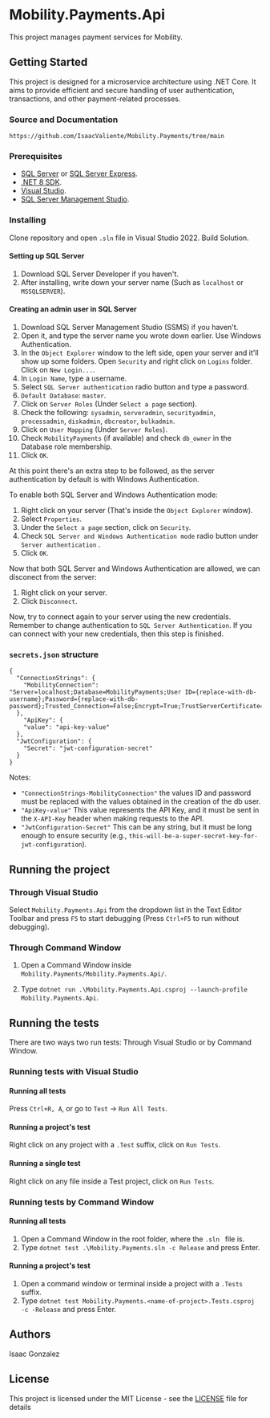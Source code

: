 # Mobility.Payments.Api
This project manages payment services for Mobility.

## Getting Started
This project is designed for a microservice architecture using .NET Core. It aims to provide efficient and secure handling of user authentication, transactions, and other payment-related processes.
 
### Source and Documentation
`
https://github.com/IsaacValiente/Mobility.Payments/tree/main
`

### Prerequisites 
- [SQL Server](https://www.microsoft.com/en-us/sql-server) or [SQL Server Express](https://www.microsoft.com/en-us/sql-server/sql-server-editions-express).
- [.NET 8 SDK](https://dotnet.microsoft.com/download).
- [Visual Studio](https://visualstudio.microsoft.com/).
- [SQL Server Management Studio](https://aka.ms/ssmsfullsetup).

### Installing

Clone repository and open `.sln` file in Visual Studio 2022. Build Solution.

#### Setting up SQL Server

1. Download SQL Server Developer if you haven't.
2. After installing, write down your server name (Such as `localhost` or `MSSQLSERVER`).

#### Creating an admin user in SQL Server

1. Download SQL Server Management Studio (SSMS) if you haven't.
2. Open it, and type the server name you wrote down earlier. Use Windows Authentication.
3. In the `Object Explorer` window to the left side, open your server and it'll show up some folders. Open `Security` and right click on `Logins` folder. Click on `New Login...`.
4. In `Login Name`, type a username.
5. Select `SQL Server authentication` radio button and type a password.
6. `Default Database`: `master`.
7. Click on `Server Roles` (Under `Select a page` section).
8. Check the following: `sysadmin`, `serveradmin`, `securityadmin`, `processadmin`, `diskadmin`, `dbcreator`, `bulkadmin`.
9. Click on `User Mapping` (Under `Server Roles`).
10. Check `MobilityPayments` (if available) and check `db_owner` in the Database role membership.
11. Click `OK`.

At this point there's an extra step to be followed, as the server authentication by default is with Windows Authentication. 

To enable both SQL Server and Windows Authentication mode:

1. Right click on your server (That's inside the `Object Explorer` window).
2. Select `Properties`.
3. Under the `Select a page` section, click on `Security`.
4. Check `SQL Server and Windows Authentication mode` radio button under `Server authentication` .
5. Click `OK`.

Now that both SQL Server and Windows Authentication are allowed, we can disconect from the server:

1. Right click on your server.
2. Click `Disconnect`.

Now, try to connect again to your server using the new credentials. 
Remember to change authentication to `SQL Server Authentication`.
If you can connect with your new credentials, then this step is finished.

### `secrets.json` structure

```
{
  "ConnectionStrings": {
    "MobilityConnection": "Server=localhost;Database=MobilityPayments;User ID={replace-with-db-username};Password={replace-with-db-password};Trusted_Connection=False;Encrypt=True;TrustServerCertificate=true;"
  },
    "ApiKey": {
    "value": "api-key-value"
  },
  "JwtConfiguration": {
    "Secret": "jwt-configuration-secret"
  }
}
```

Notes:
- `"ConnectionStrings-MobilityConnection"` the values ID and password must be replaced with the values obtained in the creation of the db user.
- `"ApiKey-value"` This value represents the API Key, and it must be sent in the `X-API-Key` header when making requests to the API.
- `"JwtConfiguration-Secret"` This can be any string, but it must be long enough to ensure security (e.g., `this-will-be-a-super-secret-key-for-jwt-configuration`).

## Running the project

### Through Visual Studio

Select `Mobility.Payments.Api` from the dropdown list in the Text Editor Toolbar and press `F5` to start debugging (Press `Ctrl+F5` to run without debugging).

### Through Command Window

1. Open a Command Window inside `Mobility.Payments/Mobility.Payments.Api/`.

2. Type `dotnet run .\Mobility.Payments.Api.csproj --launch-profile Mobility.Payments.Api`.

## Running the tests

There are two ways two run tests: Through Visual Studio or by Command Window.

### Running tests with Visual Studio

#### Running all tests

Press `Ctrl+R, A`, or go to `Test` -> `Run All Tests`.

#### Running a project's test

Right click on any project with a `.Test` suffix, click on `Run Tests`.

#### Running a single test

Right click on any file inside a Test project, click on `Run Tests`.

### Running tests by Command Window

#### Running all tests

1. Open a Command Window in the root folder, where the `.sln ` file is.
2. Type `dotnet test .\Mobility.Payments.sln -c Release` and press Enter.

#### Running a project's test

1. Open a command window or terminal inside a project with a `.Tests` suffix.
2. Type `dotnet test Mobility.Payments.<name-of-project>.Tests.csproj -c -Release` and press Enter.

## Authors

Isaac Gonzalez

## License

This project  is licensed under the MIT License - see the [LICENSE](LICENSE) file for details 
